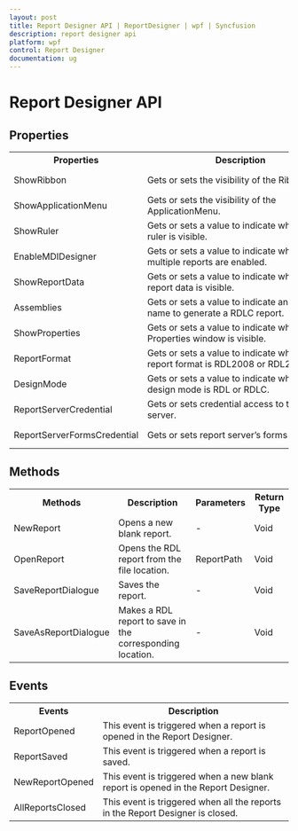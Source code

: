 ```yaml
---
layout: post
title: Report Designer API | ReportDesigner | wpf | Syncfusion
description: report designer api
platform: wpf
control: Report Designer
documentation: ug
---
```


# Report Designer API

## Properties

<table>
<tr><th>
Properties</th><th>
Description </th><th>
Types </th><th>
Data Type </th></tr>
<tr><td>
ShowRibbon</td><td>
Gets or sets the visibility of the Ribbon.</td><td>
Dependency property</td><td>
Boolean</td></tr>
<tr><td>
ShowApplicationMenu</td><td>
Gets or sets the visibility of the ApplicationMenu.</td><td>
Dependency Property </td><td>
Boolean</td></tr>
<tr><td>
ShowRuler</td><td>
Gets or sets a value to indicate whether the ruler is visible.</td><td>
Dependency Property</td><td>
Boolean</td></tr>
<tr><td>
EnableMDIDesigner</td><td>
Gets or sets a value to indicate whether multiple reports are enabled.</td><td>
Dependency Property</td><td>
Boolean</td></tr>
<tr><td>
ShowReportData</td><td>
Gets or sets a value to indicate whether report data is visible.</td><td>
Dependency Property</td><td>
Boolean</td></tr>
<tr><td>
Assemblies</td><td>
Gets or sets a value to indicate an assembly name to generate a RDLC report.</td><td>
Dependency Property</td><td>
List&lt;Assembly&gt;</td></tr>
<tr><td>
ShowProperties</td><td>
Gets or sets a value to indicate whether the Properties window is visible.</td><td>
Dependency Property</td><td>
Boolean</td></tr>
<tr><td>
ReportFormat</td><td>
Gets or sets a value to indicate whether the report format is RDL2008 or RDL2010.</td><td>
Dependency Property</td><td>
ReportFormat</td></tr>
<tr><td>
DesignMode</td><td>
Gets or sets a value to indicate whether the design mode is RDL or RDLC.</td><td>
Dependency Property</td><td>
DesignMode</td></tr>
<tr><td>
ReportServerCredential</td><td>
Gets or sets credential access to the report server.</td><td>
Dependency Property</td><td>
ICredentials</td></tr>
<tr><td>
ReportServerFormsCredential</td><td>
Gets or sets report server’s forms credential.</td><td>
Dependency Property</td><td>
ReportServerFormsCredential</td></tr>
</table>

## Methods

<table>
<tr><th>
Methods </th><th>
Description </th><th>
Parameters </th><th>
Return Type </th></tr>
<tr><td>
NewReport</td><td>
Opens a new blank report. </td><td>
- </td><td>
Void</td></tr>
<tr><td>
OpenReport </td><td>
Opens the RDL report from the file location.</td><td>
ReportPath</td><td>
Void</td></tr>
<tr><td>
SaveReportDialogue</td><td>
Saves the report.</td><td>
- </td><td>
Void</td></tr>
<tr><td>
SaveAsReportDialogue</td><td>
Makes a RDL report  to save in the corresponding location.</td><td>
- </td><td>
Void</td></tr>
</table>

## Events

<table>
<tr><th>
Events</th><th>
Description </th></tr>
<tr><td>
ReportOpened</td><td>
This event is triggered when a report is opened in the Report Designer.</td></tr>
<tr><td>
ReportSaved</td><td>
This event is triggered when a report is saved.</td></tr>
<tr><td>
NewReportOpened</td><td>
This event is triggered when a new blank report is opened in the Report Designer.</td></tr>
<tr><td>
AllReportsClosed</td><td>
This event is triggered when all the reports in the Report Designer is closed.</td></tr>
</table>